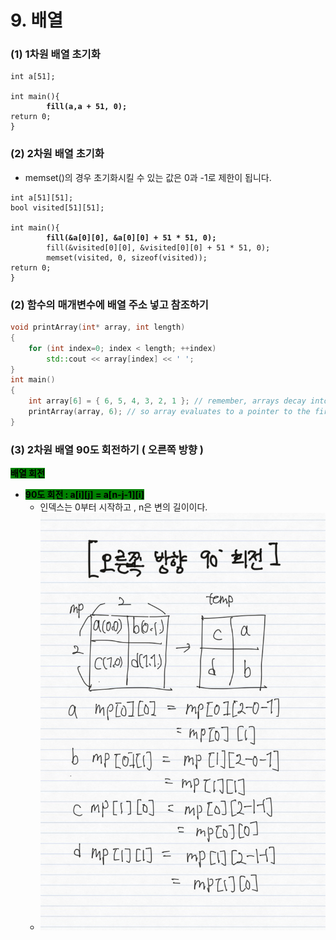 # 9. 배열

### (1) 1차원 배열 초기화

<pre class="language-cpp"><code class="lang-cpp">int a[51];

int main(){ 
<strong>        fill(a,a + 51, 0);
</strong>return 0;
}
</code></pre>

### (2) 2차원 배열 초기화

* memset()의 경우 초기화시킬 수 있는 값은 0과 -1로 제한이 됩니다.

<pre class="language-cpp"><code class="lang-cpp">int a[51][51];
bool visited[51][51]; 

int main(){ 
<strong>        fill(&#x26;a[0][0], &#x26;a[0][0] + 51 * 51, 0);
</strong>        fill(&#x26;visited[0][0], &#x26;visited[0][0] + 51 * 51, 0);        
        memset(visited, 0, sizeof(visited));
return 0;
}
</code></pre>

### (2) 함수의 매개변수에 배열 주소 넣고 참조하기

```cpp
void printArray(int* array, int length)
{
    for (int index=0; index < length; ++index)
        std::cout << array[index] << ' ';
}
int main()
{
    int array[6] = { 6, 5, 4, 3, 2, 1 }; // remember, arrays decay into pointers
    printArray(array, 6); // so array evaluates to a pointer to the first element of the array here, no & needed
}
```

### (3) 2차원 배열 90도 회전하기 ( 오른쪽 방향 )

<mark style="background-color:green;">**배열 회전**</mark>

* <mark style="background-color:green;">**90도 회전 : a\[i]\[j] = a\[n-j-1]\[i]**</mark>
  * 인덱스는 0부터 시작하고 , n은 변의 길이이다.
  * ![](.gitbook/assets/BACE32B3-0FDE-4A80-A459-C235518C555F.jpeg)
